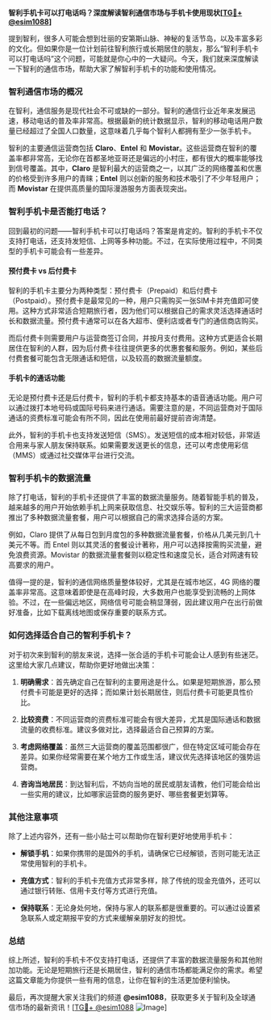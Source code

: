 **智利手机卡可以打电话吗？深度解读智利通信市场与手机卡使用现状[[TG💪+ @esim1088](https://t.me/s/esim1088)]**

提到智利，很多人可能会想到壮丽的安第斯山脉、神秘的复活节岛，以及丰富多彩的文化。但如果你是一位计划前往智利旅行或长期居住的朋友，那么“智利手机卡可以打电话吗”这个问题，可能就是你心中的一大疑问。今天，我们就来深度解读一下智利的通信市场，帮助大家了解智利手机卡的功能和使用情况。

### 智利通信市场的概况

在智利，通信服务是现代社会不可或缺的一部分。智利的通信行业近年来发展迅速，移动电话的普及率非常高。根据最新的统计数据显示，智利的移动电话用户数量已经超过了全国人口数量，这意味着几乎每个智利人都拥有至少一张手机卡。

智利的主要通信运营商包括 **Claro**、**Entel** 和 **Movistar**。这些运营商在智利的覆盖率都非常高，无论你在首都圣地亚哥还是偏远的小村庄，都有很大的概率能够找到信号覆盖。其中，**Claro** 是智利最大的运营商之一，以其广泛的网络覆盖和优惠的价格受到许多用户的青睐；**Entel** 则以创新的服务和技术吸引了不少年轻用户；而 **Movistar** 在提供高质量的国际漫游服务方面表现突出。

### 智利手机卡是否能打电话？

回到最初的问题——智利手机卡可以打电话吗？答案是肯定的。智利的手机卡不仅支持打电话，还支持发短信、上网等多种功能。不过，在实际使用过程中，不同类型的手机卡可能会有一些差异。

#### 预付费卡 vs 后付费卡

智利的手机卡主要分为两种类型：预付费卡（Prepaid）和后付费卡（Postpaid）。预付费卡是最常见的一种，用户只需购买一张SIM卡并充值即可使用。这种方式非常适合短期旅行者，因为他们可以根据自己的需求灵活选择通话时长和数据流量。预付费卡通常可以在各大超市、便利店或者专门的通信商店购买。

而后付费卡则需要用户与运营商签订合同，并按月支付费用。这种方式更适合长期居住在智利的人群，因为后付费卡往往提供更多的优惠套餐和服务。例如，某些后付费套餐可能包含无限通话和短信，以及较高的数据流量额度。

#### 手机卡的通话功能

无论是预付费卡还是后付费卡，智利的手机卡都支持基本的语音通话功能。用户可以通过拨打本地号码或国际号码来进行通话。需要注意的是，不同运营商对于国际通话的资费标准可能会有所不同，因此在使用前最好提前咨询清楚。

此外，智利的手机卡也支持发送短信（SMS）。发送短信的成本相对较低，非常适合用来与家人朋友保持联系。如果需要发送更长的信息，还可以考虑使用彩信（MMS）或通过社交媒体平台进行交流。

### 智利手机卡的数据流量

除了打电话，智利的手机卡还提供了丰富的数据流量服务。随着智能手机的普及，越来越多的用户开始依赖手机上网来获取信息、社交娱乐等。智利的三大运营商都推出了多种数据流量套餐，用户可以根据自己的需求选择合适的方案。

例如，Claro 提供了从每日包到月度包的多种数据流量套餐，价格从几美元到几十美元不等。而 Entel 则以其灵活的套餐设计著称，用户可以选择按需购买流量，避免浪费资源。Movistar 的数据流量套餐则以稳定性和速度见长，适合对网速有较高要求的用户。

值得一提的是，智利的通信网络质量整体较好，尤其是在城市地区，4G 网络的覆盖率非常高。这意味着即使是在高峰时段，大多数用户也能享受到流畅的上网体验。不过，在一些偏远地区，网络信号可能会稍显薄弱，因此建议用户在出行前做好准备，比如下载离线地图或保存重要的联系方式。

### 如何选择适合自己的智利手机卡？

对于初次来到智利的朋友来说，选择一张合适的手机卡可能会让人感到有些迷茫。这里给大家几点建议，帮助你更好地做出决策：

1. **明确需求**：首先确定自己在智利的主要用途是什么。如果是短期旅游，那么预付费卡可能是更好的选择；而如果计划长期居住，则后付费卡可能更具性价比。
   
2. **比较资费**：不同运营商的资费标准可能会有很大差异，尤其是国际通话和数据流量的收费标准。建议多做对比，选择最适合自己预算的方案。

3. **考虑网络覆盖**：虽然三大运营商的覆盖范围都很广，但在特定区域可能会存在差异。如果你经常需要在某个地方工作或生活，建议优先选择该地区的强势运营商。

4. **咨询当地居民**：到达智利后，不妨向当地的居民或朋友请教，他们可能会给出一些实用的建议，比如哪家运营商的服务更好、哪些套餐更划算等。

### 其他注意事项

除了上述内容外，还有一些小贴士可以帮助你在智利更好地使用手机卡：

- **解锁手机**：如果你携带的是国外的手机，请确保它已经解锁，否则可能无法正常使用智利的手机卡。
  
- **充值方式**：智利的手机卡充值方式非常多样，除了传统的现金充值外，还可以通过银行转账、信用卡支付等方式进行充值。

- **保持联系**：无论身处何地，保持与家人的联系都是很重要的。可以通过设置紧急联系人或定期报平安的方式来缓解亲朋好友的担忧。

### 总结

综上所述，智利的手机卡不仅支持打电话，还提供了丰富的数据流量服务和其他附加功能。无论是短期旅行还是长期居住，智利的通信市场都能满足你的需求。希望这篇文章能为你提供一些有用的信息，让你在智利的生活更加便利愉快。

最后，再次提醒大家关注我们的频道 **@esim1088**，获取更多关于智利及全球通信市场的最新资讯！[[TG💪+ @esim1088](https://t.me/s/esim1088) ![Image](https://i.postimg.cc/4NQfJmqS/Snipaste-2025-05-13-00-14-12.png)]